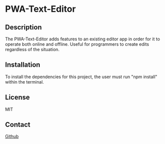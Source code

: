 # PWA-Text-Editor

## Description
The PWA-Text-Editor adds features to an existing editor app in order for it to operate both online and offline. Useful for programmers to create edits regardless of the situation.

## Installation
To install the dependencies for this project, the user must run "npm install" within the terminal. 

## License
MIT 

## Contact
[Github](https://github.com/apark0819/)
